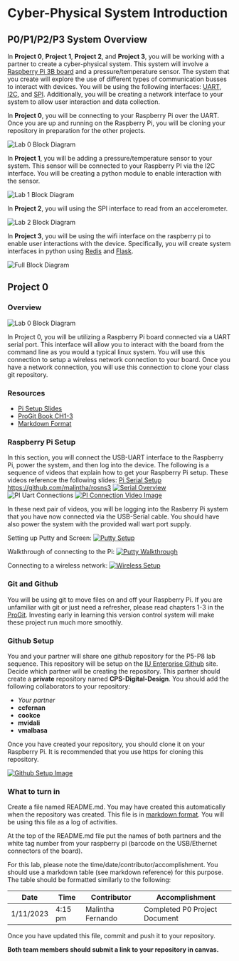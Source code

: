 # Cyber-Physical System Introduction

## P0/P1/P2/P3 System Overview

In **Project 0**, **Project 1**, **Project 2**, and **Project 3**, you will be working
with a partner to create a cyber-physical system. This system will
involve a [Raspberry Pi 3B board](https://www.raspberrypi.org/) and  a
pressure/temperature sensor. The
system that you create will explore the use of different types of
communication busses to interact with devices. You will be using the
following interfaces:
[UART](https://en.wikipedia.org/wiki/Universal_asynchronous_receiver-transmitter),
[I2C](https://en.wikipedia.org/wiki/I%C2%B2C), and
[SPI](https://en.wikipedia.org/wiki/Serial_Peripheral_Interface). Additionally,
you will be creating a network interface to your system to allow user
interaction and data collection.

In **Project 0**, you will be connecting to your Raspberry Pi over the
UART. Once you are up and running on the Raspberry Pi, you will be
cloning your repository in preparation for the other projects.

![Lab 0 Block Diagram](assets/P0/blocks_lab0.png)

In **Project 1**, you will be adding a pressure/temperature sensor to
your system. This sensor will be connected to your Raspberry PI via
the I2C interface. You will be creating a python module to enable
interaction with the sensor.

![Lab 1 Block Diagram](assets/P0/blocks_lab1.png)

In **Project 2**, you will using the SPI interface to read from an accelerometer. 

![Lab 2 Block Diagram](assets/P0/blocks_lab2.png)

In **Project 3**, you will be using the wifi interface on the
raspberry pi to enable user interactions with the
device. Specifically, you will create system interfaces in python
using [Redis](https://redis.io/) and
[Flask](https://en.wikipedia.org/wiki/Flask_(web_framework)).

![Full Block Diagram](assets/P0/blocks_full.png)

## Project 0

### Overview

![Lab 0 Block Diagram](assets/P0/blocks_lab0.png)

In Project 0, you will be utilizing a Raspberry Pi board connected via
a UART serial port. This interface will allow you to interact with the
board from the command line as you would a typical linux system. You
will use this connection to setup a wireless network connection to
your board. Once you have a network connection, you will use this
connection to clone your class git repository.

### Resources

* [Pi Setup Slides](docs/pi_serial_setup.pdf)
* [ProGit Book CH1-3](https://git-scm.com/book/en/v2)
* [Markdown
Format](https://guides.github.com/features/mastering-markdown/)

### Raspberry Pi Setup

In this section, you will connect the USB-UART interface to the
Raspberry Pi, power the system, and then log into the device. The
following is a sequence of videos that explain how to get your
Raspberry Pi setup. These videos reference the following slides: [Pi Serial Setup](docs/pi_serial_setup.pdf)
https://github.com/malintha/rosns3
[![Serial Overview](assets/P0/serial_port_overview.jpg)](https://iu.mediaspace.kaltura.com/media/1_559zxkqp)
![PI Uart Connections](assets/P0/pi_uart_connections.jpg)
[![PI Connection Video Image](assets/P0/pi_connection_video.jpg)](https://iu.mediaspace.kaltura.com/media/1_35m4dmw8)

In these next pair of videos, you will be logging into the Rasberry Pi
system that you have now connected via the USB-Serial cable. You
should have also power the system with the provided wall wart port
supply.

Setting up Putty and Screen:
[![Putty Setup](assets/P0/putty_slides.jpg)](https://iu.mediaspace.kaltura.com/media/1_jtft60u1)

Walkthrough of connecting to the Pi:
[![Putty Walkthrough](assets/P0/putty_walkthrough.jpg)](https://iu.mediaspace.kaltura.com/media/1_t1tcud2q)

Connecting to a wireless network:
[![Wireless Setup](assets/P0/wireless_setup.jpg)](https://iu.mediaspace.kaltura.com/media/1_1wfuq2uw)

### Git and Github

You will be using git to move files on and off your Raspberry Pi. If
you are unfamiliar with git or just need a refresher, please read
chapters 1-3 in the
[ProGit](https://git-scm.com/book/en/v2). Investing early in learning
this version control system will make these project run much more
smoothly.

### Github Setup 

You and your partner will share one github repository for the P5-P8
lab sequence. This repository will be setup on the [IU Enterprise
Github](https://kb.iu.edu/d/bagk) site. Decide which partner will be
creating the repository. This partner should create a **private**
repository named **CPS-Digital-Design**. You should add the following
collaborators to your repository:

* *Your partner*
* **ccfernan**
* **cookce**
* **mvidali**
* **vmalbasa**

Once you have created your repository, you should clone it on your
Raspberry Pi. It is recommended that you use https for cloning this
repository.

[![Github Setup Image](assets/P0/github_image.jpg)](https://iu.mediaspace.kaltura.com/media/1_vptrmyqb)

### What to turn in

Create a file named README.md. You may have created this automatically
when the repository was created. This file is in [markdown
format](https://guides.github.com/features/mastering-markdown/). You
will be using this file as a log of activities. 

At the top of the README.md file put the names of both partners and
the white tag number from your raspberry pi (barcode on the
USB/Ethernet connectors of the board).

For this lab, please note the
time/date/contributor/accomplishment. You should use a markdown table
(see markdown reference) for this purpose. The table should be
formatted similarly to the following:

Date | Time | Contributor | Accomplishment
-----|------|-------------|---------------
1/11/2023|4:15 pm| Malintha Fernando | Completed P0 Project Document

Once you have updated this file, commit and push it to your
repository. 

**Both team members should submit a link to your
repository in canvas.**








